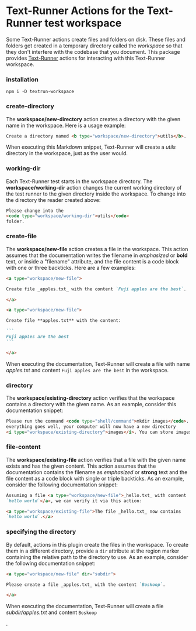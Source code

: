 # Text-Runner Actions for the Text-Runner test workspace

Some Text-Runner actions create files and folders on disk. These files and
folders get created in a temporary directory called the _workspace_ so that they
don't interfere with the codebase that you document. This package provides
[Text-Runner](https://github.com/kevgo/text-runner) actions for interacting with
this Text-Runner workspace.

### installation

<a type="npm/install">

```
npm i -D textrun-workspace
```

</a>

### create-directory

The <b type="action/name-full">workspace/new-directory</b> action creates a
directory with the given name in the workspace. Here is a usage example:

<a type="extension/runnable-region">

```html
Create a directory named <b type="workspace/new-directory">utils</b>.
```

</a>

When executing this Markdown snippet, Text-Runner will create a
<i type="workspace/existing-directory">utils</i> directory in the workspace,
just as the user would.

### working-dir

Each Text-Runner test starts in the workspace directory. The
<b type="action/name-full">workspace/working-dir</b> action changes the current
working directory of the test runner to the given directory inside the
workspace. To change into the directory the reader created above:

<a type="extension/runnable-region">

```html
Please change into the
<code type="workspace/working-dir">utils</code>
folder.
```

</a>

### create-file

The <b type="action/name-full">workspace/new-file</b> action creates a file in
the workspace. This action assumes that the documentation writes the filename in
_emphasized_ or **bold** text, or inside a "filename" attribute, and the file
content is a code block with one or three backticks. Here are a few examples:

<a type="extension/runnable-region">

```markdown
<a type="workspace/new-file">

Create file _apples.txt_ with the content `Fuji apples are the best`.

</a>
```

</a>

<a type="extension/runnable-region">

````markdown
<a type="workspace/new-file">

Create file **apples.txt** with the content:

```
Fuji apples are the best
```

</a>
````

</a>

When executing the documentation, Text-Runner will create a file with name
<a type="workspace/existing-file">_apples.txt_ and content
`Fuji apples are the best`</a> in the workspace.

### directory

The <b type="action/name-full">workspace/existing-directory</b> action verifies
that the workspace contains a directory with the given name. As an example,
consider this documentation snippet:

<a type="extension/runnable-region">

```html
Please run the command <code type="shell/command">mkdir images</code>. If
everything goes well, your computer will now have a new directory
<i type="workspace/existing-directory">images</i>. You can store images in it.
```

</a>

### file-content

The <b type="action/name-full">workspace/existing-file</b> action verifies that
a file with the given name exists and has the given content. This action assumes
that the documentation contains the filename as _emphasized_ or **strong** text
and the file content as a code block with single or triple backticks. As an
example, consider the following documentation snippet:

<a type="extension/runnable-region">

```markdown
Assuming a file <a type="workspace/new-file">_hello.txt_ with content
`hello world`</a>, we can verify it via this action:

<a type="workspace/existing-file">The file _hello.txt_ now contains
`hello world`.</a>
```

### specifying the directory

By default, actions in this plugin create the files in the workspace. To create
them in a different directory, provide a `dir` attribute at the region marker
containing the relative path to the directory to use. As an example, consider
the following documentation snippet:

<a type="extension/runnable-region">

```markdown
<a type="workspace/new-file" dir="subdir">

Please create a file _apples.txt_ with the content `Boskoop`.

</a>
```

</a>

<a type="workspace/existing-file">

When executing the documentation, Text-Runner will create a file
_subdir/apples.txt_ and content `Boskoop`

</a>.
